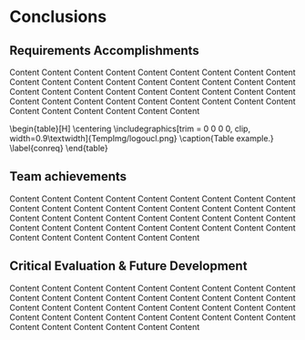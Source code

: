 

# Conclusions

## Requirements Accomplishments
Content Content Content Content Content Content Content Content Content Content Content Content Content Content Content Content Content Content Content Content Content Content Content Content Content Content Content Content Content Content Content Content Content Content Content Content Content Content Content Content Content Content 

\begin{table}[H]
      \centering
      \includegraphics[trim = 0 0 0 0, clip, width=0.9\textwidth]{TempImg/logoucl.png}
      \caption{Table example.}
\label{conreq}
 \end{table}

## Team achievements

Content Content Content Content Content Content Content Content Content Content Content Content Content Content Content Content Content Content Content Content Content Content Content Content Content Content Content Content Content Content Content Content Content Content Content Content Content Content Content Content Content Content 

## Critical Evaluation & Future Development

Content Content Content Content Content Content Content Content Content Content Content Content Content Content Content Content Content Content Content Content Content Content Content Content Content Content Content Content Content Content Content Content Content Content Content Content Content Content Content Content Content Content 